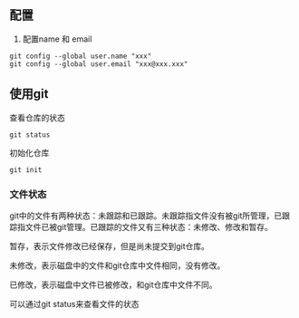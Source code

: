 ## 配置
1. 配置name 和 email
``` 
git config --global user.name "xxx"
git config --global user.email "xxx@xxx.xxx"
```

## 使用git
查看仓库的状态
```
git status
```
初始化仓库
```
git init
```
### 文件状态
git中的文件有两种状态：未跟踪和已跟踪。未跟踪指文件没有被git所管理，已跟踪指文件已被git管理。已跟踪的文件又有三种状态：未修改、修改和暂存。

暂存，表示文件修改已经保存，但是尚未提交到git仓库。

未修改，表示磁盘中的文件和git仓库中文件相同，没有修改。

已修改，表示磁盘中文件已被修改，和git仓库中文件不同。

可以通过git status来查看文件的状态

